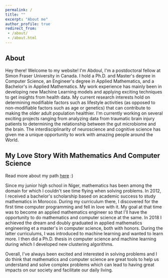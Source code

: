 ```yaml
---
permalink: /
title: ""
excerpt: "About me"
author_profile: true
redirect_from:
 - /about/
 - /about.html
---
```


About
------
Hey there! Welcome to my website! I'm Abdoul, I'm a postdoctoral fellow at Simon Fraser University in Canada. I hold a Ph.D. and Master's degree in Computer Science, an Engineer's degree in Applied Mathematics, and a Bachelor's in Applied Mathematics. My work experience has mainly been in developing new Machine Learning models and applying exciting techniques to get insights from health data. My current research interests hold on determining modifiable factors such as lifestyle activities (as opposed to non-modifiable factors such as age or genetics) that can contribute to making the older adult population healthier. I'm currently working on several exciting projects ranging from analyzing data from traumatic brain injury patients to determining the relationship between the gut microbiome and the brain. The interdisciplinarity of neuroscience and cognitive science has given me a unique opportunity to work with amazing people around the World.


My Love Story With Mathematics And Computer Science
------
Read more about my path [here](https://abdjiber.github.io/posts/2021/09/path-to-my-phd-in-france) :)

Since my junior high school in Niger, mathematics has been among the domain for which I couldn't see time flying when solving problems. In 2012, I received a bachelor's scholarship based on academic success to study mathematics in Morocco. During my curriculum there, I discovered for the first time computer programming and fell in love with it. My goal at that time was to become an applied mathematics engineer so that I'll have the opportunity to do mathematics and computer science at the same. In 2018 I achieved the dream and doubly graduated in applied mathematics engineering et a master's in computer science, both with honors. During the latter curriculums, I was introduced to machine learning and wanted to learn more. I then did a Ph.D. thesis in computer science and machine learning during which I developed new clustering algorithms.

Overall, I've always been excited and interested in solving problems and I do think that mathematics and computer science are great tools to help us understand and solve complex problems which can lead to having great impacts on our society and facilitate our daily living.
